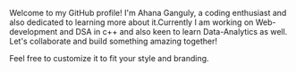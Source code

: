 Welcome to my GitHub profile! I'm Ahana Ganguly, a coding enthusiast and also dedicated to learning more about it.Currently I am working on  Web-development and DSA in c++ and also keen to learn Data-Analytics as well.  Let's collaborate and build something amazing together!


Feel free to customize it to fit your style and branding.
<!---
AhanaGanguly965/AhanaGanguly965 is a ✨ special ✨ repository because its `README.md` (this file) appears on your GitHub profile.
You can click the Preview link to take a look at your changes.
--->
